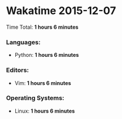 # Wakatime 2015-12-07

Time Total: **1 hours 6 minutes**

### Languages:
- Python: **1 hours 6 minutes** 

### Editors:
- Vim: **1 hours 6 minutes** 

### Operating Systems:
- Linux: **1 hours 6 minutes** 

